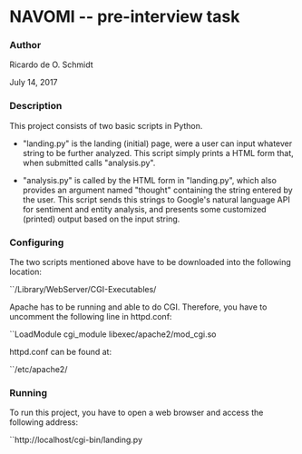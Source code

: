 # NAVOMI -- pre-interview task

### Author

Ricardo de O. Schmidt

July 14, 2017


### Description

This project consists of two basic scripts in Python.

* "landing.py" is the landing (initial) page, were a user can input whatever
string to be further analyzed. This script simply prints a HTML form that, when
submitted calls "analysis.py".

* "analysis.py" is called by the HTML form in "landing.py", which also
provides an argument named "thought" containing the string entered by the
user. This script sends this strings to Google's natural language API for
sentiment and entity analysis, and presents some customized (printed) output
based on the input string.


### Configuring

The two scripts mentioned above have to be downloaded into the following
location:

``/Library/WebServer/CGI-Executables/

Apache has to be running and able to do CGI. Therefore, you have to uncomment
the following line in httpd.conf:

``LoadModule cgi_module libexec/apache2/mod_cgi.so

httpd.conf can be found at:

``/etc/apache2/

### Running

To run this project, you have to open a web browser and access the following
address:

``http://localhost/cgi-bin/landing.py

